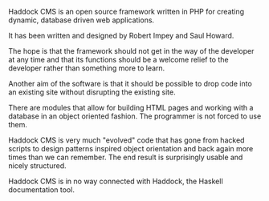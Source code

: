 Haddock CMS is an open source framework written in PHP for creating dynamic, database driven web applications.

It has been written and designed by Robert Impey and Saul Howard.

The hope is that the framework should not get in the way of the developer at any time and that its functions should be a welcome relief to the developer rather than something more to learn.

Another aim of the software is that it should be possible to drop code into an existing site without disrupting the existing site.

There are modules that allow for building HTML pages and working with a database in an object oriented fashion. The programmer is not forced to use them.

Haddock CMS is very much "evolved" code that has gone from hacked scripts to design patterns inspired object orientation and back again more times than we can remember. The end result is surprisingly usable and nicely structured.

Haddock CMS is in no way connected with Haddock, the Haskell documentation tool.